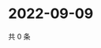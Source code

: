 # 2022-09-09

共 0 条

<!-- BEGIN WEIBO -->
<!-- 最后更新时间 Fri Sep 09 2022 14:34:32 GMT+0800 (China Standard Time) -->

<!-- END WEIBO -->
